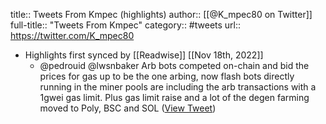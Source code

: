 title:: Tweets From Kmpec (highlights)
author:: [[@K_mpec80 on Twitter]]
full-title:: "Tweets From Kmpec"
category:: #tweets
url:: https://twitter.com/K_mpec80

- Highlights first synced by [[Readwise]] [[Nov 18th, 2022]]
	- @pedrouid @lwsnbaker Arb bots competed on-chain and bid the prices for gas up to be the one arbing, now flash bots directly running in the miner pools are including the arb transactions with a 1gwei gas limit. Plus gas limit raise and a lot of the degen farming moved to Poly, BSC and SOL ([View Tweet](https://twitter.com/K_mpec80/status/1388649180072235010))